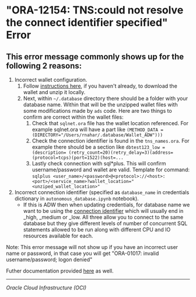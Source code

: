 # "ORA-12154: TNS:could not resolve the connect identifier specified" Error

## This error message commonly shows up for the following 2 reasons:
1. Incorrect wallet configuration.
   1. Follow [instructions here](https://github.com/oracle/oci-data-science-ai-samples/blob/master/environment_examples/database/autonomous_database.ipynb), if you haven't already, to download the wallet and unzip it locally.
   2. Next, within `~/.database` directory there should be a folder with your database name. Within that will be the unzipped wallet files with some modifications made by `ads` code.  Here are two things to confirm are correct within the wallet files:
      1. Check that `sqlnet.ora` file has the wallet location referenced. 
      For example sqlnet.ora will have a part like `(METHOD_DATA = (DIRECTORY="/Users/rnahar/.database/Wallet_ADW")))`
      2. Check the connection identifier is found in the `tns_names.ora`. 
      For example there should be a section like `dbtest123_low = (description= (retry_count=20)(retry_delay=3)(address=(protocol=tcps)(port=1522)(host=...`
      3. Lastly check connection with sql*plus. This will confirm username/password and wallet are valid. Template for command:
      `sqlplus <user_name>/<password>@<protocol>://<host>:<port>/<service_name>?wallet_location="<unziped_wallet_location>"`
2. Incorrect connection identifier (specified as `database_name` in credentials dictionary in `autonomous_database.ipynb` notebook).
   - If this is ADW then when updating credentials, for database name we want to be using the [connection identifier](https://docs.oracle.com/cd/E11882_01/network.112/e41945/glossary.htm#BGBBGCEG) which will usually end in _high, _medium or _low. All three allow you to connect to the same database but they give different levels of number of concurrent SQL statements allowed to be run along with different CPU and IO resources available for each.

Note: This error message will not show up if you have an incorrect user name or password, in that case you will get "ORA-01017: invalid username/password; logon denied"

Futher documentation provided [here](https://docs.oracle.com/en-us/iaas/tools/ads-sdk/latest/user_guide/configuration/configuration.html?highlight=autonomous%20database#setup-for-adb) as well.

___

*Oracle Cloud Infrastructure (OCI)*
